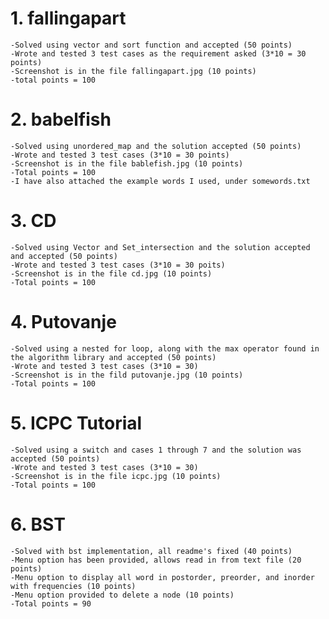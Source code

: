 # 1. fallingapart
    -Solved using vector and sort function and accepted (50 points)
    -Wrote and tested 3 test cases as the requirement asked (3*10 = 30 points)
    -Screenshot is in the file fallingapart.jpg (10 points)
    -total points = 100
# 2. babelfish
    -Solved using unordered_map and the solution accepted (50 points)
    -Wrote and tested 3 test cases (3*10 = 30 points)
    -Screenshot is in the file bablefish.jpg (10 points)
    -Total points = 100
    -I have also attached the example words I used, under somewords.txt
# 3. CD
    -Solved using Vector and Set_intersection and the solution accepted and accepted (50 points)
    -Wrote and tested 3 test cases (3*10 = 30 poits)
    -Screenshot is in the file cd.jpg (10 points)
    -Total points = 100
# 4. Putovanje
    -Solved using a nested for loop, along with the max operator found in the algorithm library and accepted (50 points)
    -Wrote and tested 3 test cases (3*10 = 30)
    -Screenshot is in the fild putovanje.jpg (10 points)
    -Total points = 100
# 5. ICPC Tutorial
    -Solved using a switch and cases 1 through 7 and the solution was accepted (50 points)
    -Wrote and tested 3 test cases (3*10 = 30)
    -Screenshot is in the file icpc.jpg (10 points)
    -Total points = 100
# 6. BST
    -Solved with bst implementation, all readme's fixed (40 points)
    -Menu option has been provided, allows read in from text file (20 points)
    -Menu option to display all word in postorder, preorder, and inorder with frequencies (10 points)
    -Menu option provided to delete a node (10 points)
    -Total points = 90